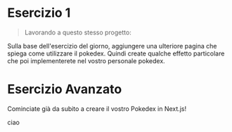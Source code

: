 # Esercizio 1

> Lavorando a questo stesso progetto:

Sulla base dell'esercizio del giorno, aggiungere una ulteriore pagina che spiega come utilizzare il pokedex. Quindi create qualche effetto particolare che poi implementerete nel vostro personale pokedex.

# Esercizio Avanzato

Cominciate già da subito a creare il vostro Pokedex in Next.js!

ciao

